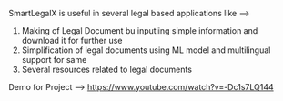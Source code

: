 SmartLegalX is useful in several legal based applications like --> 
1) Making of Legal Document bu inputiing simple information and download it for further use 
2) Simplification of legal documents using ML model and multilingual support for same 
3) Several resources related to legal documents 

Demo for Project --> https://www.youtube.com/watch?v=-Dc1s7LQ144
